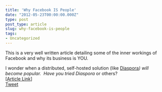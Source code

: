 ```yaml
---
title: 'Why Facebook IS People'
date: "2012-05-23T00:00:00.000Z"
type: post 
post_type: article
slug: why-facebook-is-people
tags: 
- Uncategorized
---
```

This is a very well written article detailing some of the inner workings of Facebook and why its business is YOU. &nbsp; 

<div>
</div>

<div>
  I wonder when a distributed, self-hosted solution (like <a href="https://joindiaspora.com/" title="" target="">Diaspora<em></a>) will become popular. &nbsp;Have you tried Diaspora</em> or others? 
  
  <div>
  </div>
  
  <div>
    [<a href="http://observer.com/2012/05/23/facebook-is-people-why-i-quit-mark-zuckerbergs-online-collective-data-farm/?show=all" title="" target="">Article Link</a>]
  </div></div> 
  
  <div style="">
    <a href="http://twitter.com/share" class="twitter-share-button" data-count="horizontal" data-text="Why Facebook IS People" data-url="http://brandontreb.com/why-facebook-is-people"  data-via="brandontreb" data-related="brandontreb:">Tweet</a>
  </div>
